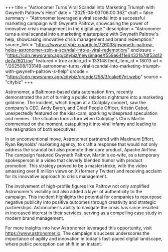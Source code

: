 +++
title = "Astronomer Turns Viral Scandal into Marketing Triumph with Gwyneth Paltrow's Help"
date = "2025-08-03T06:00:36Z"
draft = false
summary = "Astronomer leveraged a viral scandal into a successful marketing campaign with Gwyneth Paltrow, showcasing the power of innovative crisis management in the digital age."
description = "Astronomer turns a viral scandal into a marketing masterpiece with Gwyneth Paltrow's help, showcasing innovative crisis management and brand redemption."
source_link = "https://www.citybiz.co/article/726038/gwyneth-paltrow-helps-astronomer-spin-a-scandal-into-a-viral-redemption/"
enclosure = "https://cdn.newsramp.app/citybiz/newsimage/f559a64f1e64321b7df53d12de7a7601.jpg"
featured = true
article_id = 133148
feed_item_id = 18013
url = "/202508/133148-astronomer-turns-viral-scandal-into-marketing-triumph-with-gwyneth-paltrow-s-help"
qrcode = "https://cdn.newsramp.app/citybiz/qrcode/258/3/cake67nt.webp"
source = "citybiz"
+++

<p>Astronomer, a Baltimore-based data automation firm, recently demonstrated the art of turning a public relations nightmare into a marketing goldmine. The incident, which began at a Coldplay concert, saw the company's CEO, Andy Byron, and Chief People Officer, Kristin Cabot, unexpectedly featured on the kiss-cam, sparking widespread speculation and memes. The situation took a turn when Coldplay's Chris Martin commented on the moment, catapulting it into viral infamy and leading to the resignation of both executives.</p><p>In an unconventional move, Astronomer partnered with Maximum Effort, Ryan Reynolds' marketing agency, to craft a response that would not only address the scandal but also promote their core product, Apache Airflow. The campaign featured Gwyneth Paltrow, Martin's ex-wife, as a temporary spokesperson in a video that cleverly blended humor with product promotion. This strategy proved to be a masterstroke, with the video amassing over 8 million views on X (formerly Twitter) and receiving acclaim for its innovative approach to crisis management.</p><p>The involvement of high-profile figures like Paltrow not only amplified Astronomer's visibility but also added a layer of authenticity to the campaign. This incident highlights the potential for companies to repurpose negative publicity into positive outcomes through creativity and strategic partnerships. Astronomer's ability to navigate the crisis has since resulted in increased interest in their services, serving as a compelling case study in modern brand management.</p><p>For more insights into how Astronomer leveraged this opportunity, visit <a href='https://www.astronomer.io' rel='nofollow' target='_blank'>https://www.astronomer.io</a>. The campaign's success underscores the importance of agility and innovation in today's fast-paced digital landscape, where public perception can shift in an instant.</p>